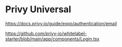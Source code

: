 # Privy Universal

https://docs.privy.io/guide/expo/authentication/email

https://github.com/privy-io/whitelabel-starter/blob/main/app/components/Login.tsx
